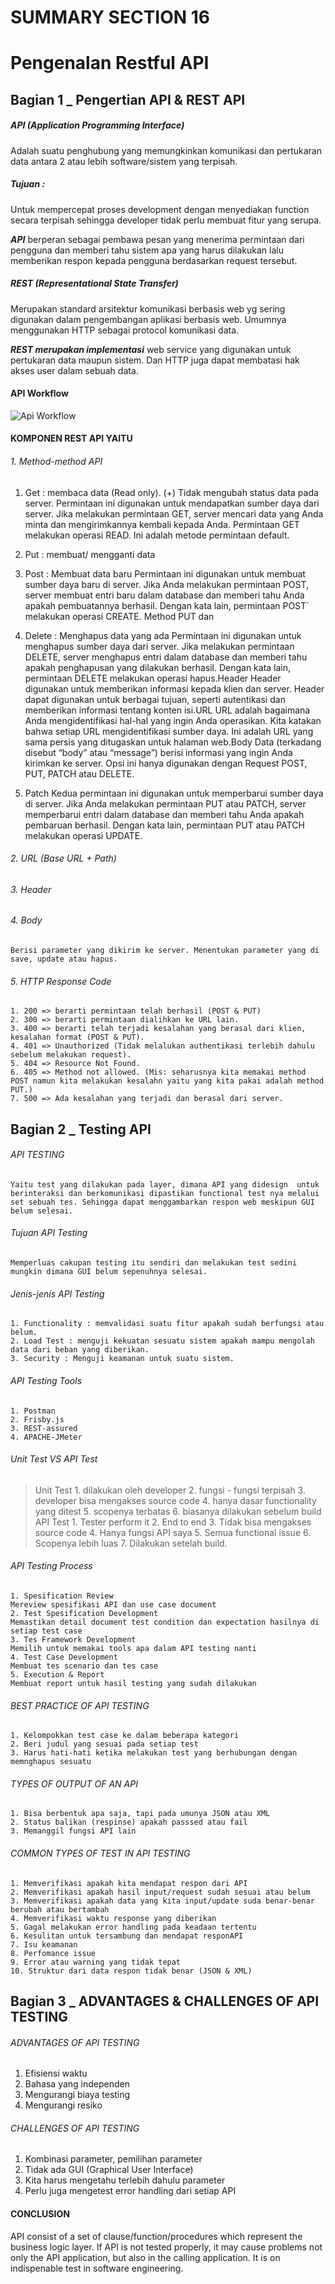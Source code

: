# SUMMARY SECTION 16
# Pengenalan Restful API

## Bagian 1 _ Pengertian API & REST API
##### API (Application Programming Interface) 
Adalah suatu penghubung yang memungkinkan komunikasi dan pertukaran data antara 2 atau lebih software/sistem yang terpisah.

##### Tujuan : 
Untuk mempercepat proses development dengan menyediakan function secara terpisah sehingga developer tidak perlu membuat fitur yang serupa.

***API*** berperan sebagai pembawa pesan yang menerima permintaan dari pengguna dan memberi tahu sistem apa yang harus dilakukan lalu memberikan respon kepada pengguna berdasarkan request tersebut.

##### REST (Representational State Transfer) 
Merupakan standard arsitektur komunikasi berbasis web yg sering digunakan dalam pengembangan aplikasi berbasis web. Umumnya menggunakan HTTP sebagai protocol komunikasi data.

***REST merupakan implementasi*** web service yang digunakan untuk pertukaran data maupun sistem. Dan HTTP juga dapat membatasi hak akses user dalam sebuah data.

#### API Workflow
<img src="asset/ApiWorkflow.png" title="Api Workflow">

#### KOMPONEN REST API YAITU 

###### 1. Method-method API
1. Get : membaca data (Read only). (+) Tidak mengubah status data pada server.
    Permintaan ini digunakan untuk mendapatkan sumber daya dari server. Jika melakukan permintaan GET, server mencari data yang Anda minta dan mengirimkannya kembali kepada Anda. Permintaan GET melakukan operasi READ. Ini adalah metode permintaan default.

2. Put : membuat/ mengganti data

3. Post : Membuat data baru
    Permintaan ini digunakan untuk membuat sumber daya baru di server. Jika Anda melakukan permintaan POST, server membuat entri baru dalam database dan memberi tahu Anda apakah pembuatannya berhasil. Dengan kata lain, permintaan POST` melakukan operasi CREATE. Method PUT dan 

4. Delete : Menghapus data yang ada
    Permintaan ini digunakan untuk menghapus sumber daya dari server. Jika melakukan permintaan DELETE, server menghapus entri dalam database dan memberi tahu apakah penghapusan yang dilakukan berhasil. Dengan kata lain, permintaan DELETE melakukan operasi hapus.Header Header digunakan untuk memberikan informasi kepada klien dan server. Header dapat digunakan untuk berbagai tujuan, seperti autentikasi dan memberikan informasi tentang konten isi.URL URL adalah bagaimana Anda mengidentifikasi hal-hal yang ingin Anda operasikan. Kita katakan bahwa setiap URL mengidentifikasi sumber daya. Ini adalah URL yang sama persis yang ditugaskan untuk halaman web.Body Data (terkadang disebut “body” atau “message”) berisi informasi yang ingin Anda kirimkan ke server. Opsi ini hanya digunakan dengan Request POST, PUT, PATCH atau DELETE.

5. Patch 
    Kedua permintaan ini digunakan untuk memperbarui sumber daya di server. Jika Anda melakukan permintaan PUT atau PATCH, server memperbarui entri dalam database dan memberi tahu Anda apakah pembaruan berhasil. Dengan kata lain, permintaan PUT atau PATCH melakukan operasi UPDATE.


###### 2. URL (Base URL + Path)
###### 3. Header 
###### 4. Body
    Berisi parameter yang dikirim ke server. Menentukan parameter yang di save, update atau hapus. 

###### 5. HTTP Response Code
    1. 200 => berarti permintaan telah berhasil (POST & PUT)
    2. 300 => berarti permintaan dialihkan ke URL lain. 
    3. 400 => berarti telah terjadi kesalahan yang berasal dari klien, kesalahan format (POST & PUT). 
    4. 401 => Unauthorized (Tidak melalukan authentikasi terlebih dahulu sebelum melakukan request). 
    5. 404 => Resource Not Found. 
    6. 405 => Method not allowed. (Mis: seharusnya kita memakai method POST namun kita melakukan kesalahn yaitu yang kita pakai adalah method PUT.)
    7. 500 => Ada kesalahan yang terjadi dan berasal dari server.
 

## Bagian 2 _ Testing API
###### API TESTING 
    Yaitu test yang dilakukan pada layer, dimana API yang didesign  untuk berinteraksi dan berkomunikasi dipastikan functional test nya melalui set sebuah tes. Sehingga dapat menggambarkan respon web meskipun GUI belum selesai. 

###### Tujuan API Testing 
    Memperluas cakupan testing itu sendiri dan melakukan test sedini mungkin dimana GUI belum sepenuhnya selesai.

###### Jenis-jenis API Testing
    1. Functionality : memvalidasi suatu fitur apakah sudah berfungsi atau belum.
    2. Load Test : menguji kekuatan sesuatu sistem apakah mampu mengolah data dari beban yang diberikan.
    3. Security : Menguji keamanan untuk suatu sistem.

###### API Testing Tools
    1. Postman
    2. Frisby.js
    3. REST-assured
    4. APACHE-JMeter

###### Unit Test VS API Test
> Unit Test
        1. dilakukan oleh developer
        2. fungsi - fungsi terpisah 
        3. developer bisa mengakses source code
        4. hanya dasar functionality yang ditest
        5. scopenya terbatas
        6. biasanya dilakukan sebelum build
> API Test
        1. Tester perform it
        2. End to end
        3. Tidak bisa mengakses source code
        4. Hanya fungsi API saya
        5. Semua functional issue
        6. Scopenya lebih luas
        7. Dilakukan setelah build.

###### API Testing Process
    1. Spesification Review 
    Mereview spesifikasi API dan use case document
    2. Test Spesification Development 
    Memastikan detail document test condition dan expectation hasilnya di setiap test case
    3. Tes Framework Development 
    Memilih untuk memakai tools apa dalam API testing nanti
    4. Test Case Development 
    Membuat tes scenario dan tes case
    5. Execution & Report 
    Membuat report untuk hasil testing yang sudah dilakukan

###### BEST PRACTICE OF API TESTING
    1. Kelompokkan test case ke dalam beberapa kategori
    2. Beri judul yang sesuai pada setiap test
    3. Harus hati-hati ketika melakukan test yang berhubungan dengan memnghapus sesuatu

###### TYPES OF OUTPUT OF AN API
    1. Bisa berbentuk apa saja, tapi pada umunya JSON atau XML
    2. Status balikan (respinse) apakah passsed atau fail
    3. Memanggil fungsi API lain

###### COMMON TYPES OF TEST IN API TESTING
    1. Memverifikasi apakah kita mendapat respon dari API
    2. Memverifikasi apakah hasil input/request sudah sesuai atau belum
    3. Memverifikasi apakah data yang kita input/update suda benar-benar berubah atau bertambah
    4. Memverifikasi waktu response yang diberikan
    5. Gagal melakukan error handling pada keadaan tertentu
    6. Kesulitan untuk tersambung dan mendapat responAPI
    7. Isu keamanan
    8. Perfomance issue
    9. Error atau warning yang tidak tepat
    10. Struktur dari data respon tidak benar (JSON & XML)

## Bagian 3 _ ADVANTAGES & CHALLENGES OF API TESTING

###### ADVANTAGES OF API TESTING
1. Efisiensi waktu
2. Bahasa yang independen
3. Mengurangi biaya testing
4. Mengurangi resiko

###### CHALLENGES OF API TESTING
1. Kombinasi parameter, pemilihan parameter
2. Tidak ada GUI (Graphical User Interface)
3. Kita harus mengetahu terlebih dahulu parameter
4. Perlu juga mengetest error handling dari setiap API


#### CONCLUSION
API consist of a set of clause/function/procedures which represent the business logic layer. If API is not tested properly, it may cause problems not only the API application, but also in the calling application. It is on indispenable test in software engineering. 